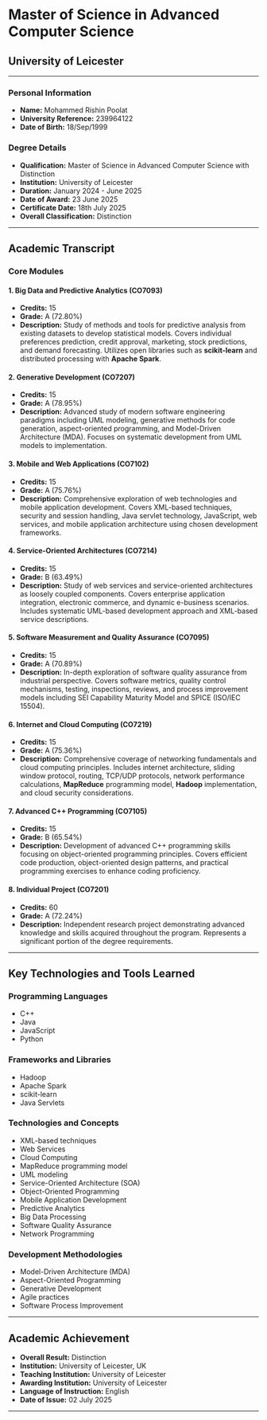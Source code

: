 # Master of Science in Advanced Computer Science
## University of Leicester

---

### **Personal Information**
- **Name:** Mohammed Rishin Poolat
- **University Reference:** 239964122
- **Date of Birth:** 18/Sep/1999

### **Degree Details**
- **Qualification:** Master of Science in Advanced Computer Science with Distinction
- **Institution:** University of Leicester
- **Duration:** January 2024 - June 2025
- **Date of Award:** 23 June 2025
- **Certificate Date:** 18th July 2025
- **Overall Classification:** Distinction

---

## **Academic Transcript**

### **Core Modules**

#### **1. Big Data and Predictive Analytics (CO7093)**
- **Credits:** 15
- **Grade:** A (72.80%)
- **Description:** Study of methods and tools for predictive analysis from existing datasets to develop statistical models. Covers individual preferences prediction, credit approval, marketing, stock predictions, and demand forecasting. Utilizes open libraries such as **scikit-learn** and distributed processing with **Apache Spark**.

#### **2. Generative Development (CO7207)**
- **Credits:** 15
- **Grade:** A (78.95%)
- **Description:** Advanced study of modern software engineering paradigms including UML modeling, generative methods for code generation, aspect-oriented programming, and Model-Driven Architecture (MDA). Focuses on systematic development from UML models to implementation.

#### **3. Mobile and Web Applications (CO7102)**
- **Credits:** 15
- **Grade:** A (75.76%)
- **Description:** Comprehensive exploration of web technologies and mobile application development. Covers XML-based techniques, security and session handling, Java servlet technology, JavaScript, web services, and mobile application architecture using chosen development frameworks.

#### **4. Service-Oriented Architectures (CO7214)**
- **Credits:** 15
- **Grade:** B (63.49%)
- **Description:** Study of web services and service-oriented architectures as loosely coupled components. Covers enterprise application integration, electronic commerce, and dynamic e-business scenarios. Includes systematic UML-based development approach and XML-based service descriptions.

#### **5. Software Measurement and Quality Assurance (CO7095)**
- **Credits:** 15
- **Grade:** A (70.89%)
- **Description:** In-depth exploration of software quality assurance from industrial perspective. Covers software metrics, quality control mechanisms, testing, inspections, reviews, and process improvement models including SEI Capability Maturity Model and SPICE (ISO/IEC 15504).

#### **6. Internet and Cloud Computing (CO7219)**
- **Credits:** 15
- **Grade:** A (75.36%)
- **Description:** Comprehensive coverage of networking fundamentals and cloud computing principles. Includes internet architecture, sliding window protocol, routing, TCP/UDP protocols, network performance calculations, **MapReduce** programming model, **Hadoop** implementation, and cloud security considerations.

#### **7. Advanced C++ Programming (CO7105)**
- **Credits:** 15
- **Grade:** B (65.54%)
- **Description:** Development of advanced C++ programming skills focusing on object-oriented programming principles. Covers efficient code production, object-oriented design patterns, and practical programming exercises to enhance coding proficiency.

#### **8. Individual Project (CO7201)**
- **Credits:** 60
- **Grade:** A (72.24%)
- **Description:** Independent research project demonstrating advanced knowledge and skills acquired throughout the program. Represents a significant portion of the degree requirements.

---

## **Key Technologies and Tools Learned**

### **Programming Languages**
- C++
- Java
- JavaScript
- Python

### **Frameworks and Libraries**
- Hadoop
- Apache Spark
- scikit-learn
- Java Servlets

### **Technologies and Concepts**
- XML-based techniques
- Web Services
- Cloud Computing
- MapReduce programming model
- UML modeling
- Service-Oriented Architecture (SOA)
- Object-Oriented Programming
- Mobile Application Development
- Predictive Analytics
- Big Data Processing
- Software Quality Assurance
- Network Programming

### **Development Methodologies**
- Model-Driven Architecture (MDA)
- Aspect-Oriented Programming
- Generative Development
- Agile practices
- Software Process Improvement

---

## **Academic Achievement**
- **Overall Result:** Distinction
- **Institution:** University of Leicester, UK
- **Teaching Institution:** University of Leicester
- **Awarding Institution:** University of Leicester
- **Language of Instruction:** English
- **Date of Issue:** 02 July 2025

---
